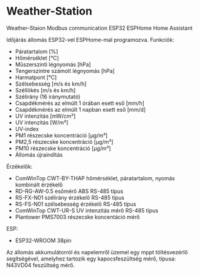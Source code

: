 # Weather-Station
Weather-Staion Modbus communication ESP32 ESPHome Home Assistant

Időjárás állomás ESP32-vel ESPHome-mal programozva.
Funkciók:
  - Páratartalom [%]
  - Hőmérséklet [°C]
  - Műszerszinti légnyomás [hPa]
  - Tengerszintre számolt légnyomás [hPa]
  - Harmatpont [°C]
  - Szélsebesség [m/s és km/h]
  - Széllökés [m/s és km/h]
  - Szélirány (16 iránymutató)
  - Csapdékmérés az elmúlt 1 órában esett eső [mm/h]
  - Csapdékmérés az elmúlt 1 napban esett eső [mm/d]
  - UV intenzitás [mW/cm²]
  - UV intenzitás [W/m²]
  - UV-index
  - PM1 részecske koncentráció [µg/m³]
  - PM2,5 részecske koncentráció [µg/m³]
  - PM10 részecske koncentráció [µg/m³]
  - Állomás újraindítás

Érzékelők:
  - ComWinTop CWT-BY-THAP hőmérséklet, páratartalom, nyomás kombinált érzékelő
  - RD-RG-AW-0.5 esőmérő ABS RS-485 típus
  - RS-FX-N01 szélirány érzékelő RS-485 típus
  - RS-FS-N01 szélsebesség érzékelő RS-485 típus
  - ComWinTop CWT-UR-S UV intenzitás mérő RS-485 típus
  - Plantower PMS7003 részecske koncentáció mérő

ESP:
  - ESP32-WROOM 38pin

Az állomás akkumulátorról és napelemről üzemel egy mppt töltésvezérlő segítségével, amelyhez tartozik egy kapocsfeszültség mérő, típusa: N43VD04 feszültség mérő.
